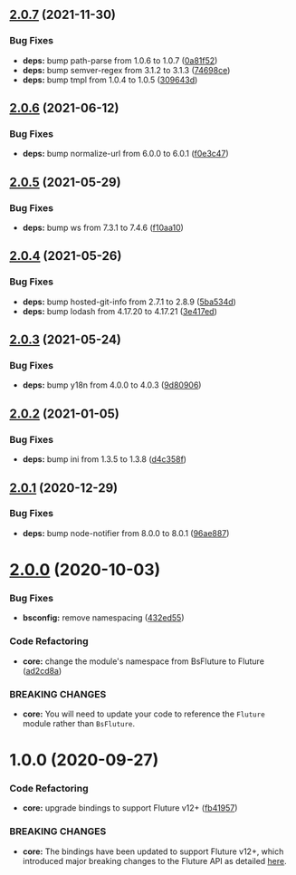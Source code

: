 ## [2.0.7](https://github.com/benadamstyles/bs-fluture/compare/v2.0.6...v2.0.7) (2021-11-30)


### Bug Fixes

* **deps:** bump path-parse from 1.0.6 to 1.0.7 ([0a81f52](https://github.com/benadamstyles/bs-fluture/commit/0a81f52f59e406b063286f8f3d3232ad032acdaf))
* **deps:** bump semver-regex from 3.1.2 to 3.1.3 ([74698ce](https://github.com/benadamstyles/bs-fluture/commit/74698ce71134cf31667b50fb198c5c5563a8594a))
* **deps:** bump tmpl from 1.0.4 to 1.0.5 ([309643d](https://github.com/benadamstyles/bs-fluture/commit/309643daa6e6898815705f0cc9cb072c3d1f9c62))

## [2.0.6](https://github.com/benadamstyles/bs-fluture/compare/v2.0.5...v2.0.6) (2021-06-12)


### Bug Fixes

* **deps:** bump normalize-url from 6.0.0 to 6.0.1 ([f0e3c47](https://github.com/benadamstyles/bs-fluture/commit/f0e3c475ab080de8b6c9275badcd4434b95e13c6))

## [2.0.5](https://github.com/benadamstyles/bs-fluture/compare/v2.0.4...v2.0.5) (2021-05-29)


### Bug Fixes

* **deps:** bump ws from 7.3.1 to 7.4.6 ([f10aa10](https://github.com/benadamstyles/bs-fluture/commit/f10aa107de2117f06c096180a71c5e9e067de033))

## [2.0.4](https://github.com/benadamstyles/bs-fluture/compare/v2.0.3...v2.0.4) (2021-05-26)


### Bug Fixes

* **deps:** bump hosted-git-info from 2.7.1 to 2.8.9 ([5ba534d](https://github.com/benadamstyles/bs-fluture/commit/5ba534d712d32e975bffb19e7bb53302367a237a))
* **deps:** bump lodash from 4.17.20 to 4.17.21 ([3e417ed](https://github.com/benadamstyles/bs-fluture/commit/3e417edd39fe9436bcc0ddc82227e460735e7027))

## [2.0.3](https://github.com/benadamstyles/bs-fluture/compare/v2.0.2...v2.0.3) (2021-05-24)


### Bug Fixes

* **deps:** bump y18n from 4.0.0 to 4.0.3 ([9d80906](https://github.com/benadamstyles/bs-fluture/commit/9d80906a02e56adafcbf2fb8e49db20d6eb84b21))

## [2.0.2](https://github.com/benadamstyles/bs-fluture/compare/v2.0.1...v2.0.2) (2021-01-05)


### Bug Fixes

* **deps:** bump ini from 1.3.5 to 1.3.8 ([d4c358f](https://github.com/benadamstyles/bs-fluture/commit/d4c358f0a874bd886c6458a6ac83d3277ecbd14e))

## [2.0.1](https://github.com/benadamstyles/bs-fluture/compare/v2.0.0...v2.0.1) (2020-12-29)


### Bug Fixes

* **deps:** bump node-notifier from 8.0.0 to 8.0.1 ([96ae887](https://github.com/benadamstyles/bs-fluture/commit/96ae8877bccb65d1d68bc8f4fea9050b6e0f9ad8))

# [2.0.0](https://github.com/benadamstyles/bs-fluture/compare/v1.0.0...v2.0.0) (2020-10-03)


### Bug Fixes

* **bsconfig:** remove namespacing ([432ed55](https://github.com/benadamstyles/bs-fluture/commit/432ed55b2048b172fde6ab407d0cfbe862fa7aad))


### Code Refactoring

* **core:** change the module's namespace from BsFluture to Fluture ([ad2cd8a](https://github.com/benadamstyles/bs-fluture/commit/ad2cd8a270440092e6fa17cfed088b8578b4f873))


### BREAKING CHANGES

* **core:** You will need to update your code to reference the `Fluture` module rather than `BsFluture`.

# 1.0.0 (2020-09-27)


### Code Refactoring

* **core:** upgrade bindings to support Fluture v12+ ([fb41957](https://github.com/benadamstyles/bs-fluture/commit/fb41957))


### BREAKING CHANGES

* **core:** The bindings have been updated to support Fluture v12+, which introduced major breaking changes to the Fluture API as detailed [here](https://gist.github.com/Avaq/ee2c6c819db4c37258e9a226e6380a38#functions-use-simple-currying).
